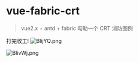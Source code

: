 # vue-fabric-crt

> vue2.x + antd + fabric 勾勒一个 CRT 消防图例



打完收工!
![BlijYQ.png](https://s1.ax1x.com/2020/10/27/BlijYQ.png)

![BlivWj.png](https://s1.ax1x.com/2020/10/27/BlivWj.png)